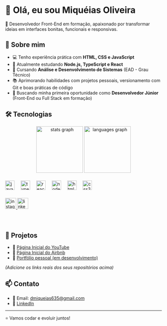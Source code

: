 # 👋 Olá, eu sou Miquéias Oliveira

🎯 Desenvolvedor Front-End em formação, apaixonado por transformar ideias em interfaces bonitas, funcionais e responsivas.

## 🚀 Sobre mim

- 💻 Tenho experiência prática com **HTML, CSS e JavaScript**
- 🧠 Atualmente estudando **Node.js, TypeScript e React**
- 🏫 Cursando **Análise e Desenvolvimento de Sistemas** (EAD - Grau Técnico)
- 📚 Aprimorando habilidades com projetos pessoais, versionamento com Git e boas práticas de código
- 🎯 Buscando minha primeira oportunidade como **Desenvolvedor Júnior** (Front-End ou Full Stack em formação)

## 🛠️ Tecnologias


<div align="center">
  <img src="https://github-readme-stats.vercel.app/api?username=miqueiasoliveira&hide_title=false&hide_rank=false&show_icons=true&include_all_commits=true&count_private=true&disable_animations=false&theme=dracula&locale=en&hide_border=false" height="150" alt="stats graph"  />
  <img src="https://github-readme-stats.vercel.app/api/top-langs?username=miqueiasoliveira&locale=en&hide_title=false&layout=compact&card_width=320&langs_count=5&theme=dracula&hide_border=false" height="150" alt="languages graph"  />
</div>

###


###

<div align="left">
  <img src="https://cdn.jsdelivr.net/gh/devicons/devicon/icons/javascript/javascript-original.svg" height="30" alt="javascript logo"  />
  <img width="12" />
  <img src="https://cdn.jsdelivr.net/gh/devicons/devicon/icons/typescript/typescript-original.svg" height="30" alt="typescript logo"  />
  <img width="12" />
  <img src="https://cdn.jsdelivr.net/gh/devicons/devicon/icons/react/react-original.svg" height="30" alt="react logo"  />
  <img width="12" />
  <img src="https://cdn.jsdelivr.net/gh/devicons/devicon/icons/nodejs/nodejs-original.svg" height="30" alt="nodejs logo"  />
  <img width="12" />
  <img src="https://cdn.jsdelivr.net/gh/devicons/devicon/icons/html5/html5-original.svg" height="30" alt="html5 logo"  />
  <img width="12" />
  <img src="https://cdn.jsdelivr.net/gh/devicons/devicon/icons/css3/css3-original.svg" height="30" alt="css3 logo"  />
</div>

###

<div align="left">
  <a href="https://www.instagram.com/seu_usuario" target="_blank">
    <img src="https://img.shields.io/static/v1?message=Instagram&logo=instagram&label=&color=E4405F&logoColor=white&labelColor=&style=for-the-badge" height="35" alt="instagram logo"  />
  </a>
  <a href="https://www.linkedin.com/in/miqueias-oliveira" target="_blank">
    <img src="https://img.shields.io/static/v1?message=LinkedIn&logo=linkedin&label=&color=0077B5&logoColor=white&labelColor=&style=for-the-badge" height="35" alt="linkedin logo"  />
  </a>
</div>

###

<br clear="both">



## 📌 Projetos

- 🔹 [Página Inicial do YouTube](#)
- 🔹 [Página Inicial do Airbnb](#)
- 🔹 [Portfólio pessoal (em desenvolvimento)](#)

*(Adicione os links reais dos seus repositórios acima)*

## 📫 Contato

- 📧 Email: dmiqueias635@gmail.com
- 💼 [LinkedIn](https://www.linkedin.com/in/miqueias-oliveira)

---

⭐ Vamos codar e evoluir juntos!
